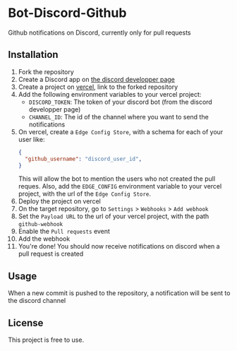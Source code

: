 # Bot-Discord-Github

Github notifications on Discord, currently only for pull requests

## Installation

1. Fork the repository
2. Create a Discord app on [the discord developper page](https://discord.com/developers/applications)
3. Create a project on [vercel](https://vercel.com/), link to the forked repository
4. Add the following environment variables to your vercel project:
    - `DISCORD_TOKEN`: The token of your discord bot (from the discord developper page)
    - `CHANNEL_ID`: The id of the channel where you want to send the notifications
5. On vercel, create a `Edge Config Store`, with a schema for each of your user like:
   ```json
   {
     "github_username": "discord_user_id",
   }
   ```
    This will allow the bot to mention the users who not created the pull reques.
    Also, add the `EDGE_CONFIG` environment variable to your vercel project, with the url of the `Edge Config Store`.
6. Deploy the project on vercel
7. On the target repository, go to `Settings` > `Webhooks` > `Add webhook`
8. Set the `Payload URL` to the url of your vercel project, with the path `github-webhook`
9.  Enable the `Pull requests` event
10. Add the webhook
11. You're done! You should now receive notifications on discord when a pull request is created

## Usage

When a new commit is pushed to the repository, a notification will be sent to the discord channel

## License

This project is free to use.
